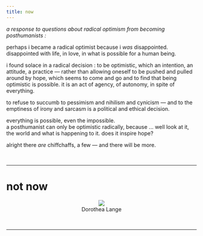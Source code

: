 ```yaml
---
title: now
---
```


*a response to questions about radical optimism from becoming posthumanists :*

perhaps i became a radical optimist because i *was* disappointed.  
disappointed with life, in love, in what is possible for a human being. 

i found solace in a radical decision : to be optimistic, which an intention, an attitude, a practice — rather than allowing oneself to be pushed and pulled around by hope, which seems to come and go and to find that being optimistic is possible. it is an act of agency, of autonomy, in spite of everything. 

to refuse to succumb to pessimism and nihilism and cynicism — and to the emptiness of irony and sarcasm is a political and ethical decision.

everything is possible, even the impossible.  
a posthumanist can only be optimistic radically, because ... well look at it, the world and what is happening to it.
does it inspire hope?

alright there *are* chiffchaffs, a few — and there will be more.

<p>
  &nbsp;
</p>

----------------------

# not now

<center><img src="http://johannesk.com.s3.amazonaws.com/2020/img/Dorothea-Lange.png"></center>

<center>Dorothea Lange</center>  <p>
  &nbsp;
</p>

----------------------










